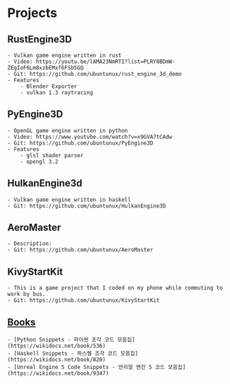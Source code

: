 # Projects
## RustEngine3D
    - Vulkan game engine written in rust
    - Video: https://youtu.be/lAMA23NmRTI?list=PLRY8BDmW-ZEgIoF6Lm8xzbEMxf6FSb5GQ
    - Git: https://github.com/ubuntunux/rust_engine_3d_demo
    - Features
        - Blender Exporter
        - vulkan 1.3 raytracing
  
## PyEngine3D
    - OpenGL game engine written in python
    - Video: https://www.youtube.com/watch?v=x9GVA7tCAdw
    - Git: https://github.com/ubuntunux/PyEngine3D
    - Features
        - glsl shader parser
        - opengl 3.2

## HulkanEngine3d
    - Vulkan game engine written in haskell
    - Git: https://github.com/ubuntunux/HulkanEngine3D
 
## AeroMaster
    - Description: 
    - Git: https://github.com/ubuntunux/AeroMaster
 
## KivyStartKit
    - This is a game project that I coded on my phone while commuting to work by bus.
    - Git: https://github.com/ubuntunux/KivyStartKit

 
## [Books](https://wikidocs.net/profile/info/book/2414)
    - [Python Snippets - 파이썬 조각 코드 모음집](https://wikidocs.net/book/536)
    - [Haskell Snippets - 하스켈 조각 코드 모음집](https://wikidocs.net/book/820)
    - [Unreal Engine 5 Code Snippets - 언리얼 엔진 5 코드 모음집](https://wikidocs.net/book/9347)
